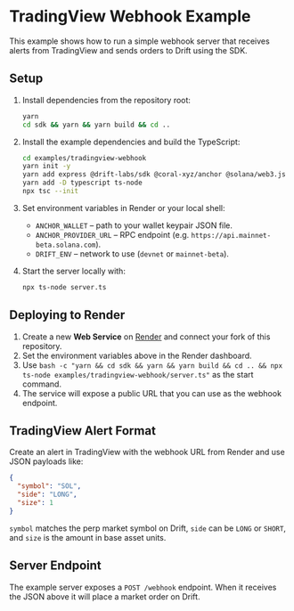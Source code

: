 # TradingView Webhook Example

This example shows how to run a simple webhook server that receives alerts from TradingView and sends orders to Drift using the SDK.

## Setup

1. Install dependencies from the repository root:
   ```bash
   yarn
   cd sdk && yarn && yarn build && cd ..
   ```
2. Install the example dependencies and build the TypeScript:
   ```bash
   cd examples/tradingview-webhook
   yarn init -y
   yarn add express @drift-labs/sdk @coral-xyz/anchor @solana/web3.js
   yarn add -D typescript ts-node
   npx tsc --init
   ```
3. Set environment variables in Render or your local shell:
   - `ANCHOR_WALLET` – path to your wallet keypair JSON file.
   - `ANCHOR_PROVIDER_URL` – RPC endpoint (e.g. `https://api.mainnet-beta.solana.com`).
   - `DRIFT_ENV` – network to use (`devnet` or `mainnet-beta`).

4. Start the server locally with:
   ```bash
   npx ts-node server.ts
   ```

## Deploying to Render

1. Create a new **Web Service** on [Render](https://render.com) and connect your fork of this repository.
2. Set the environment variables above in the Render dashboard.
3. Use `bash -c "yarn && cd sdk && yarn && yarn build && cd .. && npx ts-node examples/tradingview-webhook/server.ts"` as the start command.
4. The service will expose a public URL that you can use as the webhook endpoint.

## TradingView Alert Format

Create an alert in TradingView with the webhook URL from Render and use JSON payloads like:
```json
{
  "symbol": "SOL",
  "side": "LONG",
  "size": 1
}
```
`symbol` matches the perp market symbol on Drift, `side` can be `LONG` or `SHORT`, and `size` is the amount in base asset units.

## Server Endpoint

The example server exposes a `POST /webhook` endpoint. When it receives the JSON above it will place a market order on Drift.
